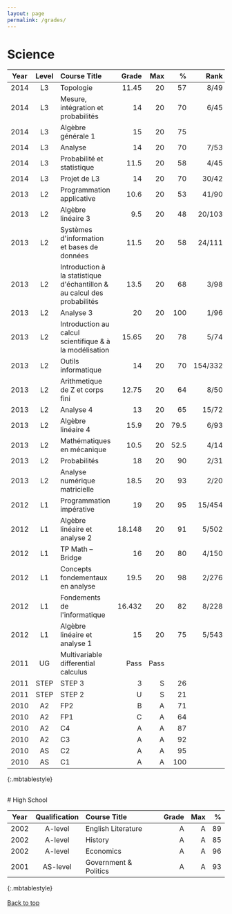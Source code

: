 ```yaml
---
layout: page
permalink: /grades/
---
```


# Science

| Year| Level | Course Title | Grade | Max | % | Rank | ECTS |
|:------:|:-----------:|:--------------|---:|---:|---:|---:|---:|
| 2014 | L3 | Topologie | 11.45 | 20 | 57 | 8/49 | 7.5 |
| 2014 | L3 | Mesure, intégration et probabilités | 14 | 20 | 70 | 6/45 | 10 |
| 2014 | L3 | Algèbre générale 1 | 15 | 20 | 75 |  | 7.5 |
| 2014 | L3 | Analyse | 14 | 20 | 70 | 7/53 | 10 |
| 2014 | L3 | Probabilité et statistique | 11.5 | 20 | 58 | 4/45 | 5 |
| 2014 | L3 | Projet de L3 | 14 | 20 | 70 | 30/42 | 5 |
| 2013 | L2 | Programmation applicative | 10.6 | 20 | 53 | 41/90 | 5 |
| 2013 | L2 | Algèbre linéaire 3 | 9.5 | 20 | 48 | 20/103 | 5 |
| 2013 | L2 | Systèmes d'information et bases de données | 11.5 | 20 | 58 | 24/111 | 5 |
| 2013 | L2 | Introduction à la statistique d'échantillon & au calcul des probabilités | 13.5 | 20 | 68 | 3/98 | 5 |
| 2013 | L2 | Analyse 3 | 20 | 20 | 100 | 1/96 | 7.5 |
| 2013 | L2 | Introduction au calcul scientifique & à la modélisation | 15.65 | 20 | 78 | 5/74 | 2.5 |
| 2013 | L2 | Outils informatique | 14 | 20 | 70 | 154/332 | 2.5 |
| 2013 | L2 | Arithmetique de Z et corps fini | 12.75 | 20 | 64 | 8/50 | 5 |
| 2013 | L2 | Analyse 4 | 13 | 20 | 65 | 15/72 | 5 |
| 2013 | L2 | Algèbre linéaire 4 | 15.9 | 20 | 79.5 | 6/93 | 5 |
| 2013 | L2 | Mathématiques en mécanique | 10.5 | 20 | 52.5 | 4/14 | 5 |
| 2013 | L2 | Probabilités | 18 | 20 | 90 | 2/31 | 5 |
| 2013 | L2 | Analyse numérique matricielle | 18.5 | 20 | 93 | 2/20 | 5 |
| 2012 | L1 | Programmation impérative | 19 | 20 | 95 | 15/454 | 5 |
| 2012 | L1 | Algèbre linéaire et analyse 2 | 18.148 | 20 | 91 | 5/502 | 5 |
| 2012 | L1 | TP Math – Bridge | 16 | 20 | 80 | 4/150 | 2.5 |
| 2012 | L1 | Concepts fondementaux en analyse | 19.5 | 20 | 98 | 2/276 | 5 |
| 2012 | L1 | Fondements de l'informatique | 16.432 | 20 | 82 | 8/228 | 5 |
| 2012 | L1 | Algèbre linéaire et analyse 1 | 15 | 20 | 75 | 5/543 | 10 |
| 2011 | UG | Multivariable differential calculus | Pass | Pass |  |  |  |
| 2011 | STEP | STEP 3 | 3 | S | 26 |  |  |
| 2011 | STEP | STEP 2 | U | S | 21 |  |  |
| 2010 | A2 | FP2 | B | A | 71 |  |  |
| 2010 | A2 | FP1 | C | A | 64 |  |  |
| 2010 | A2 | C4 | A | A | 87 |  |  |
| 2010 | A2 | C3 | A | A | 92 |  |  |
| 2010 | AS | C2 | A | A | 95 |  |  |
| 2010 | AS | C1 | A | A | 100 |  |  |
{:.mbtablestyle}

<br>
# High School

| Year| Qualification | Course Title | Grade | Max | % | 
|:------:|:-----------:|:--------------|---:|---:|---:|
| 2002 | A-level  | English Literature    | A | A | 89 |
| 2002 | A-level  | History               | A | A | 85 |
| 2002 | A-level  | Economics             | A | A | 96 |
| 2001 | AS-level | Government & Politics | A | A | 93 |
{:.mbtablestyle}
<br>
<br>
<a href="#top">Back to top</a>
